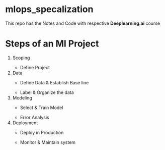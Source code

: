 # mlops_specalization
 
<p>This repo has the Notes and Code with respective <b>Deeplearning.ai</b> course</p>

# Steps of an Ml Project
<ol>
<li>Scoping</li>
<ul><li>Define Project</li></ul>
<li>Data</li>
<ul><li>Define Data & Establish Base line</li></ul>
<ul><li>Label & Organize the data</li></ul>
<li>Modeling</li>
<ul><li>Select & Train Model</li></ul>
<ul><li>Error Analysis</li></ul>
<li>Deployment</li>
<ul><li>Deploy in Production</li></ul>
<ul><li>Monitor & Maintain system</li></ul>
</ol>
